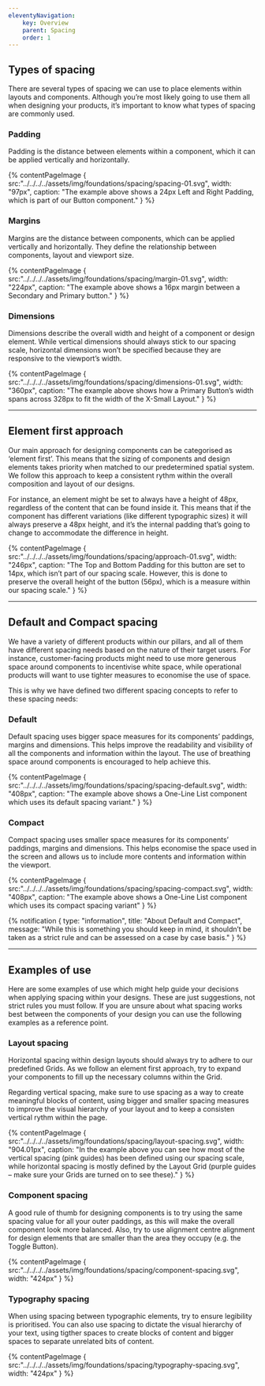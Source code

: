 ```yaml
---
eleventyNavigation:
    key: Overview
    parent: Spacing
    order: 1
---
```

## Types of spacing

There are several types of spacing we can use to place elements within layouts and components. Although you’re most likely going to use them all when designing your products, it’s important to know what types of spacing are commonly used.

### Padding

Padding is the distance between elements within a component, which it can be applied vertically and horizontally.


{% contentPageImage {
src:"../../../../assets/img/foundations/spacing/spacing-01.svg",
width: "97px",
caption: "The example above shows a 24px Left and Right Padding, which is part of our Button component."
} %}

### Margins

Margins are the distance between components, which can be applied vertically and horizontally. They define the relationship between components, layout and viewport size.

{% contentPageImage {
src:"../../../../assets/img/foundations/spacing/margin-01.svg",
width: "224px",
caption: "The example above shows a 16px margin between a Secondary and Primary button."
} %}

### Dimensions

Dimensions describe the overall width and height of a component or design element. While vertical dimensions should always stick to our spacing scale, horizontal dimensions won’t be specified because they are responsive to the viewport’s width.

{% contentPageImage {
src:"../../../../assets/img/foundations/spacing/dimensions-01.svg",
width: "360px",
caption: "The example above shows how a Primary Button’s width spans across 328px to fit the width of the X-Small Layout."
} %}

---

## Element first approach

Our main approach for designing components can be categorised as ‘element first’. This means that the sizing of components and design elements takes priority when matched to our predetermined spatial system. We follow this approach to keep a consistent rythm within the overall composition and layout of our designs.

For instance, an element might be set to always have a height of 48px, regardless of the content that can be found inside it. This means that if the component has different variations (like different typographic sizes) it will always preserve a 48px height, and it’s the internal padding that’s going to change to accommodate the difference in height.

{% contentPageImage {
src:"../../../../assets/img/foundations/spacing/approach-01.svg",
width: "246px",
caption: "The Top and Bottom Padding for this button are set to 14px, which isn’t part of our spacing scale. However, this is done to preserve the overall height of the button (56px), which is a measure within our spacing scale."
} %}

---

## Default and Compact spacing

We have a variety of different products within our pillars, and all of them have different spacing needs based on the nature of their target users. For instance, customer-facing products might need to use more generous space around components to incentivise white space, while operational products will want to use tighter measures to economise the use of space.

This is why we have defined two different spacing concepts to refer to these spacing needs:

### Default

Default spacing uses bigger space measures for its components’ paddings, margins and dimensions. This helps improve the readability and visibility of all the components and information within the layout. The use of breathing space around components is encouraged to help achieve this.

{% contentPageImage {
src:"../../../../assets/img/foundations/spacing/spacing-default.svg",
width: "408px",
caption: "The example above shows a One-Line List component which uses its default spacing variant."
} %}

### Compact

Compact spacing uses smaller space measures for its components’ paddings, margins and dimensions. This helps economise the space used in the screen and allows us to include more contents and information within the viewport.

{% contentPageImage {
src:"../../../../assets/img/foundations/spacing/spacing-compact.svg",
width: "408px",
caption: "The example above shows a One-Line List component which uses its compact spacing variant"
} %}

{% notification {
type: "information",
title: "About Default and Compact",
message: "While this is something you should keep in mind, it shouldn’t be taken as a strict rule and can be assessed on a case by case basis."
} %}

---

## Examples of use

Here are some examples of use which might help guide your decisions when applying spacing within your designs. These are just suggestions, not strict rules you must follow. If you are unsure about what spacing works best between the components of your design you can use the following examples as a reference point.


### Layout spacing

Horizontal spacing within design layouts should always try to adhere to our predefined Grids.  As we follow an element first approach, try to expand your components to fill up the necessary columns within the Grid.

Regarding vertical spacing, make sure to use spacing as a way to create meaningful blocks of content, using bigger and smaller spacing measures to improve the visual hierarchy of your layout and to keep a consisten vertical rythm within the page.

{% contentPageImage {
src:"../../../../assets/img/foundations/spacing/layout-spacing.svg",
width: "904.01px",
caption: "In the example above you can see how most of the vertical spacing (pink guides) has been defined using our spacing scale, while horizontal spacing is mostly defined by the Layout Grid (purple guides – make sure your Grids are turned on to see these)."
} %}


### Component spacing

A good rule of thumb for designing components is to try using the same spacing value for all your outer paddings, as this will make the overall component look more balanced. Also, try to use alignment centre alignment for design elements that are smaller than the area they occupy (e.g. the Toggle Button).

{% contentPageImage {
src:"../../../../assets/img/foundations/spacing/component-spacing.svg",
width: "424px"
} %}

### Typography spacing

When using spacing between typographic elements, try to ensure legibility is prioritised. You can also use spacing to dictate the visual hierarchy of your text, using tigther spaces to create blocks of content and bigger spaces to separate unrelated bits of content.

{% contentPageImage {
src:"../../../../assets/img/foundations/spacing/typography-spacing.svg",
width: "424px"
} %}
